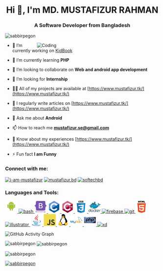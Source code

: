 <h1 align="center">Hi 👋, I'm MD. MUSTAFIZUR RAHMAN</h1>
<h3 align="center">A Software Developer from Bangladesh</h3>

<p align="left"> <img src="https://komarev.com/ghpvc/?username=sabbirpegon&label=Profile%20views&color=0e75b6&style=flat" alt="sabbirpegon" /> </p>

<img align="right" alt="Coding" width="400" src="https://cdn.dribbble.com/users/499731/screenshots/3345216/file_gif.gif">


- 🔭 I’m currently working on [KidBook](https://play.google.com/store/apps/details?id=com.dreamzoneit.kidbook.it)

- 🌱 I’m currently learning **PHP**

- 👯 I’m looking to collaborate on **Web and android app development**

- 🤝 I’m looking for **Internship**

- 👨‍💻 All of my projects are available at [https://www.mustafizur.tk/](https://www.mustafizur.tk/)

- 📝 I regularly write articles on [https://www.mustafizur.tk/](https://www.mustafizur.tk/)

- 💬 Ask me about **Android**

- 📫 How to reach me **mustafizur.se@gmail.com**

- 📄 Know about my experiences [https://www.mustafizur.tk/](https://www.mustafizur.tk/)

- ⚡ Fun fact **I am Funny**







<h3 align="left">Connect with me:</h3>
<p align="left">
<a href="https://www.linkedin.com/in/i-am-mustafizur/" target="blank"><img align="center" src="https://raw.githubusercontent.com/rahuldkjain/github-profile-readme-generator/master/src/images/icons/Social/linked-in-alt.svg" alt="i-am-mustafizur" height="30" width="40" /></a>
<a href="https://www.facebook.com/mustafizur343/" target="blank"><img align="center" src="https://raw.githubusercontent.com/rahuldkjain/github-profile-readme-generator/master/src/images/icons/Social/facebook.svg" alt="mustafizur.bd" height="30" width="40" /></a>
<a href="https://www.youtube.com/channel/UCCYcHhhLFVFfp0OKepBwRJQ/videos" target="blank"><img align="center" src="https://raw.githubusercontent.com/rahuldkjain/github-profile-readme-generator/master/src/images/icons/Social/youtube.svg" alt="softechbd" height="30" width="40" /></a>
</p>

<h3 align="left">Languages and Tools:</h3>
<p align="left"> <a href="https://developer.android.com" target="_blank" rel="noreferrer"> <img src="https://raw.githubusercontent.com/devicons/devicon/master/icons/android/android-original-wordmark.svg" alt="android" width="40" height="40"/> </a> <a href="https://www.gnu.org/software/bash/" target="_blank" rel="noreferrer"> <img src="https://www.vectorlogo.zone/logos/gnu_bash/gnu_bash-icon.svg" alt="bash" width="40" height="40"/> </a> <a href="https://getbootstrap.com" target="_blank" rel="noreferrer"> <img src="https://raw.githubusercontent.com/devicons/devicon/master/icons/bootstrap/bootstrap-plain-wordmark.svg" alt="bootstrap" width="40" height="40"/> </a> <a href="https://www.cprogramming.com/" target="_blank" rel="noreferrer"> <img src="https://raw.githubusercontent.com/devicons/devicon/master/icons/c/c-original.svg" alt="c" width="40" height="40"/> </a> <a href="https://www.w3schools.com/cpp/" target="_blank" rel="noreferrer"> <img src="https://raw.githubusercontent.com/devicons/devicon/master/icons/cplusplus/cplusplus-original.svg" alt="cplusplus" width="40" height="40"/> </a> <a href="https://www.w3schools.com/css/" target="_blank" rel="noreferrer"> <img src="https://raw.githubusercontent.com/devicons/devicon/master/icons/css3/css3-original-wordmark.svg" alt="css3" width="40" height="40"/> </a> <a href="https://www.docker.com/" target="_blank" rel="noreferrer"> <img src="https://raw.githubusercontent.com/devicons/devicon/master/icons/docker/docker-original-wordmark.svg" alt="docker" width="40" height="40"/> </a> <a href="https://firebase.google.com/" target="_blank" rel="noreferrer"> <img src="https://www.vectorlogo.zone/logos/firebase/firebase-icon.svg" alt="firebase" width="40" height="40"/> </a> <a href="https://git-scm.com/" target="_blank" rel="noreferrer"> <img src="https://www.vectorlogo.zone/logos/git-scm/git-scm-icon.svg" alt="git" width="40" height="40"/> </a> <a href="https://www.w3.org/html/" target="_blank" rel="noreferrer"> <img src="https://raw.githubusercontent.com/devicons/devicon/master/icons/html5/html5-original-wordmark.svg" alt="html5" width="40" height="40"/> </a> <a href="https://www.adobe.com/in/products/illustrator.html" target="_blank" rel="noreferrer"> <img src="https://www.vectorlogo.zone/logos/adobe_illustrator/adobe_illustrator-icon.svg" alt="illustrator" width="40" height="40"/> </a> <a href="https://www.java.com" target="_blank" rel="noreferrer"> <img src="https://raw.githubusercontent.com/devicons/devicon/master/icons/java/java-original.svg" alt="java" width="40" height="40"/> </a> <a href="https://developer.mozilla.org/en-US/docs/Web/JavaScript" target="_blank" rel="noreferrer"> <img src="https://raw.githubusercontent.com/devicons/devicon/master/icons/javascript/javascript-original.svg" alt="javascript" width="40" height="40"/> </a> <a href="https://www.linux.org/" target="_blank" rel="noreferrer"> <img src="https://raw.githubusercontent.com/devicons/devicon/master/icons/linux/linux-original.svg" alt="linux" width="40" height="40"/> </a> <a href="https://www.mysql.com/" target="_blank" rel="noreferrer"> <img src="https://raw.githubusercontent.com/devicons/devicon/master/icons/mysql/mysql-original-wordmark.svg" alt="mysql" width="40" height="40"/> </a> <a href="https://www.php.net" target="_blank" rel="noreferrer"> <img src="https://raw.githubusercontent.com/devicons/devicon/master/icons/php/php-original.svg" alt="php" width="40" height="40"/> </a> <a href="https://www.adobe.com/products/xd.html" target="_blank" rel="noreferrer"> <img src="https://cdn.worldvectorlogo.com/logos/adobe-xd.svg" alt="xd" width="40" height="40"/> </a> </p>

![GitHub Activity Graph](https://activity-graph.herokuapp.com/graph?username=sabbirpegon)  


<p><img align="left" src="https://github-readme-stats.vercel.app/api/top-langs?username=sabbirpegon&show_icons=true&locale=en&layout=compact" alt="sabbirpegon" /></p>

<p>&nbsp;<img align="center" src="https://github-readme-stats.vercel.app/api?username=sabbirpegon&show_icons=true&locale=en" alt="sabbirpegon" /></p>

<p><img align="center" src="https://github-readme-streak-stats.herokuapp.com/?user=sabbirpegon&" alt="sabbirpegon" /></p>



<p align="left"> <a href="https://github.com/ryo-ma/github-profile-trophy"><img src="https://github-profile-trophy.vercel.app/?username=sabbirpegon" alt="sabbirpegon" /></a> </p>

<p align="left"> <a href="https://twitter.com/" target="blank"><img src="https://img.shields.io/twitter/follow/?logo=twitter&style=for-the-badge" alt="" /></a> </p>
